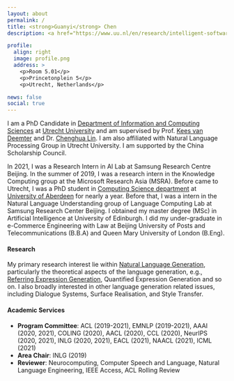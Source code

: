 ```yaml
---
layout: about
permalink: /
title: <strong>Guanyi</strong> Chen
description: <a href="https://www.uu.nl/en/research/intelligent-software-systems/natural-language-processing">Natural Language Processing Group</a><br/> Department of Information and Computing Sciences<br> Utrecht University

profile:
  align: right
  image: profile.png
  address: >
    <p>Room 5.01</p>
    <p>Princetonplein 5</p>
    <p>Utrecht, Netherlands</p>

news: false
social: true
---
```


I am a PhD Candidate in [Department of Information and Computing Sciences](https://www.uu.nl/en/organisation/department-of-information-and-computing-sciences) at [Utrecht University](https://www.uu.nl/) and am supervised by Prof. [Kees van Deemter](http://homepages.abdn.ac.uk/k.vdeemter/pages/) and Dr. [Chenghua Lin](https://chenghualin.wordpress.com/). I am also affiliated with Natural Language Processing Group in Utrecht University. I am supported by the China Scholarship Council.

In 2021, I was a Research Intern in AI Lab at Samsung Research Centre Beijing. In the summer of 2019, I was a research intern in the Knowledge Computing group at the Microsoft Research Asia (MSRA). Before came to Utrecht, I was a PhD student in [Computing Science department](https://www.abdn.ac.uk/ncs/departments/computing-science/index.php) at [University of Aberdeen](https://www.abdn.ac.uk/) for nearly a year. Before that, I was a intern in the Natural Language Understanding group of Language Computing Lab at Samsung Research Center Beijing. I obtained my master degree (MSc) in Artificial Intelligence at University of Edinburgh. I did my under-graduate in e-Commerce Engineering with Law at Beijing University of Posts and Telecommunications (B.B.A) and Queen Mary University of London (B.Eng).


#### Research

My primary research interest lie within [Natural Language Generation](https://en.wikipedia.org/wiki/Natural_language_generation), particularly the theoretical aspects of the language generation, e.g., [Referring Expression Generation](http://aura.abdn.ac.uk/handle/2164/8956), Quantified Expression Generation and so on. I also broadly interested in other language generation related issues, including Dialogue Systems, Surface Realisation, and Style Transfer.

#### Academic Services

- **Program Committee**: ACL (2019-2021), EMNLP (2019-2021), AAAI (2020, 2021), COLING (2020), AACL (2020), CCL (2020), NeurIPS (2020, 2021), INLG (2020, 2021), EACL (2021), NAACL (2021), ICML (2021)
- **Area Chair**: INLG (2019)
- **Reviewer**: Neurocomputing, Computer Speech and Language, Natural Language Engineering, IEEE Access, ACL Rolling Review
